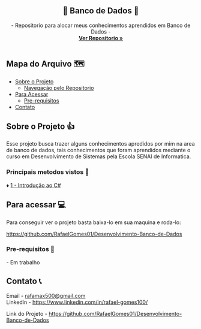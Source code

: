 <!-- Logo -->
<br>

  <h2 align="center">🎲 Banco de Dados 🎲</h2>

  <p align="center">
    - Repositorio para alocar meus conhecimentos aprendidos em Banco de Dados -
    <br />
    <a href="https://github.com/RafaelGomes01/Desenvolvimento-Banco-de-Dados"><strong>Ver Repositorio »</strong></a>
    <br />
    <br />
  </p>
</p>



<!-- Mapa -->
## Mapa do Arquivo 🗺️

* [Sobre o Projeto](#about)
  * [Navegação pelo Repositorio](#tec)
* [Para Acessar](#acess)
  * [Pre-requisitos](#prerequisites)
* [Contato](#contato) 



<!-- Sobre o Projeto -->
## Sobre o Projeto 👍
<p id="about">
Esse projeto busca trazer alguns conhecimentos apredidos por mim na area de banco de dados, tais conhecimentos que foram aprendidos mediante o curso em Desenvolvimento de Sistemas pela Escola SENAI de Informatica.<br>


### Principais metodos vistos 📶
<p id="tec">

♦️ <a href="https://github.com/RafaelGomes01/Developer-with-C-Sharp/tree/main/1%20-%20Introdu%C3%A7%C3%A3o%20ao%20C%23"> 1 - Introdução ao C# </a>


<!-- Para Acessar -->
## Para acessar 💻
<p id="acess">
Para conseguir ver o projeto basta baixa-lo em sua maquina e roda-lo:

https://github.com/RafaelGomes01/Desenvolvimento-Banco-de-Dados


### Pre-requisitos 📴
<p id="prerequisites">
- Em trabalho

<!-- Contato -->
## Contato 📞
<p id="contato">
Email - <a href="rafamax500@gmail.com"> rafamax500@gmail.com </a><br>
Linkedin - <a href="https://www.linkedin.com/in/rafael-gomes100/"> https://www.linkedin.com/in/rafael-gomes100/ </a>

Link do Projeto - https://github.com/RafaelGomes01/Desenvolvimento-Banco-de-Dados


